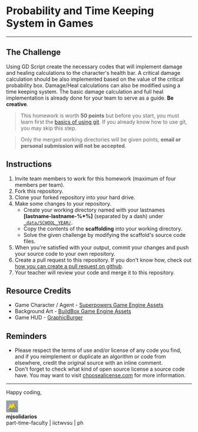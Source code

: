 # Probability and Time Keeping System in Games
***

## The Challenge
Using GD Script create the necessary codes that will implement damage and healing calculations to the character's health bar. A critical damage calculation should be also implemented based on the value of the critical probability box. Damage/Heal calculations can also be modified using a time keeping system. The basic damage calculation and full heal implementation is already done for your team to serve as a guide. **Be creative**.

> This homework is worth **50 points**
but before you start, you must learn first the [basics of using git](https://help.github.com/articles/set-up-git/#platform-windows). If you already know how to use git, you may skip this step.

> Only the merged working directories will be given points, **email or personal submission will not be accepted**.

## Instructions
1. Invite team members to work for this homework  (maximum of four members per team).
1. Fork this repository.
1. Clone your forked repository into your hard drive.
1. Make some changes to your repository.
    - Create your working directory named with your lastnames **[lastname-lastname-%*%]** (separated by a dash) under [`_data/SCHOOL_YEAR/`](_data/).
    - Copy the contents of the **scaffolding** into your working directory.
    -  Solve the given challenge by modifying the scaffold's source code files.
1. When you're satisfied with your output, commit your changes and push your source code to your own repository.
1. Create a pull request to this repository. If you don't know how, check out [how you can create a pull request on github](https://help.github.com/articles/creating-a-pull-request/).
1. Your teacher will review your code and merge it to this repository.

## Resource Credits
* Game Character / Agent - [Superpowers Game Engine Assets](http://superpowers-html5.com/)
* Background Art - [BuildBox Game Engine Assets](https://www.buildbox.com/)
* Game HUD - [GraphicBurger](http://graphicburger.com)

## Reminders
* Please respect the terms of use and/or license of any code you find, and if you reimplement or duplicate an algorithm or code from elsewhere, credit the original source with an inline comment.
* Don't forget to check what kind of open source license a source code have. You may want to visit [choosealicense.com](http://choosealicense.com) for more information.

***

Happy coding,

![logo](assets/logo.png "logo")<br>
**mjsolidarios**
<br>part-time-faculty | iictwvsu | ph
